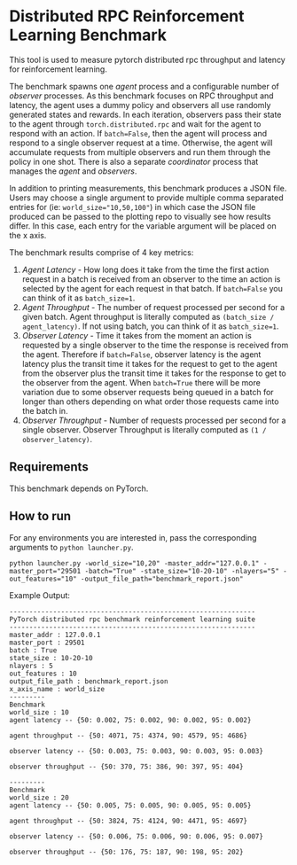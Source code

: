 # Distributed RPC Reinforcement Learning Benchmark

This tool is used to measure pytorch distributed rpc throughput and latency for reinforcement learning.

The benchmark spawns one *agent* process and a configurable number of *observer* processes. As this benchmark focuses on RPC throughput and latency, the agent uses a dummy policy and observers all use randomly generated states and rewards. In each iteration, observers pass their state to the agent through `torch.distributed.rpc` and wait for the agent to respond with an action. If `batch=False`, then the agent will process and respond to a single observer request at a time. Otherwise, the agent will accumulate requests from multiple observers and run them through the policy in one shot. There is also a separate *coordinator* process that manages the *agent* and *observers*. 

In addition to printing measurements, this benchmark produces a JSON file.  Users may choose a single argument to provide multiple comma separated entries for (ie: `world_size="10,50,100"`) in which case the JSON file produced can be passed to the plotting repo to visually see how results differ.  In this case, each entry for the variable argument will be placed on the x axis.

The benchmark results comprise of 4 key metrics:
1. _Agent Latency_ - How long does it take from the time the first action request in a batch is received from an observer to the time an action is selected by the agent for each request in that batch.  If `batch=False` you can think of it as `batch_size=1`.
2. _Agent Throughput_ - The number of request processed per second for a given batch.  Agent throughput is literally computed as `(batch_size / agent_latency)`.  If not using batch, you can think of it as `batch_size=1`.
3. _Observer Latency_ - Time it takes from the moment an action is requested by a single observer to the time the response is received from the agent.  Therefore if `batch=False`, observer latency is the agent latency plus the transit time it takes for the request to get to the agent from the observer plus the transit time it takes for the response to get to the observer from the agent.  When `batch=True` there will be more variation due to some observer requests being queued in a batch for longer than others depending on what order those requests came into the batch in.
4. _Observer Throughput_ - Number of requests processed per second for a single observer.  Observer Throughput is literally computed as `(1 / observer_latency)`.  

## Requirements

This benchmark depends on PyTorch.

## How to run

For any environments you are interested in, pass the corresponding arguments to `python launcher.py`.

`python launcher.py -world_size="10,20" -master_addr="127.0.0.1" -master_port="29501 -batch="True" -state_size="10-20-10" -nlayers="5" -out_features="10" -output_file_path="benchmark_report.json"`

Example Output:

```
--------------------------------------------------------------
PyTorch distributed rpc benchmark reinforcement learning suite
--------------------------------------------------------------
master_addr : 127.0.0.1
master_port : 29501
batch : True
state_size : 10-20-10
nlayers : 5
out_features : 10
output_file_path : benchmark_report.json
x_axis_name : world_size
---------
Benchmark
world_size : 10
agent latency -- {50: 0.002, 75: 0.002, 90: 0.002, 95: 0.002}

agent throughput -- {50: 4071, 75: 4374, 90: 4579, 95: 4686}

observer latency -- {50: 0.003, 75: 0.003, 90: 0.003, 95: 0.003}

observer throughput -- {50: 370, 75: 386, 90: 397, 95: 404}

---------
Benchmark
world_size : 20
agent latency -- {50: 0.005, 75: 0.005, 90: 0.005, 95: 0.005}

agent throughput -- {50: 3824, 75: 4124, 90: 4471, 95: 4697}

observer latency -- {50: 0.006, 75: 0.006, 90: 0.006, 95: 0.007}

observer throughput -- {50: 176, 75: 187, 90: 198, 95: 202}

```
